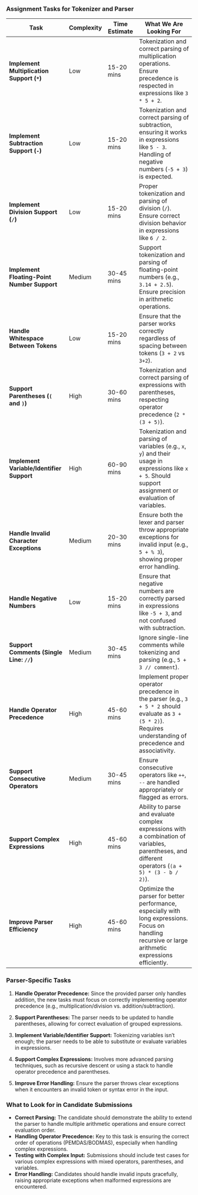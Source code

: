 ﻿### Assignment Tasks for Tokenizer and Parser

| Task                                  | Complexity | Time Estimate | What We Are Looking For                                              |
|---------------------------------------|------------|---------------|----------------------------------------------------------------------|
| **Implement Multiplication Support (`*`)** | Low        | 15-20 mins     | Tokenization and correct parsing of multiplication operations. Ensure precedence is respected in expressions like `3 * 5 + 2`. |
| **Implement Subtraction Support (`-`)**   | Low        | 15-20 mins     | Tokenization and correct parsing of subtraction, ensuring it works in expressions like `5 - 3`. Handling of negative numbers (`-5 + 3`) is expected. |
| **Implement Division Support (`/`)**      | Low        | 15-20 mins     | Proper tokenization and parsing of division (`/`). Ensure correct division behavior in expressions like `6 / 2`. |
| **Implement Floating-Point Number Support** | Medium     | 30-45 mins     | Support tokenization and parsing of floating-point numbers (e.g., `3.14 + 2.5`). Ensure precision in arithmetic operations. |
| **Handle Whitespace Between Tokens**      | Low        | 15-20 mins     | Ensure that the parser works correctly regardless of spacing between tokens (`3 + 2` vs `3+2`). |
| **Support Parentheses (`(` and `)`)**     | High     | 30-60 mins     | Tokenization and correct parsing of expressions with parentheses, respecting operator precedence (`2 * (3 + 5)`). |
| **Implement Variable/Identifier Support** | High       | 60-90 mins     | Tokenization and parsing of variables (e.g., `x`, `y`) and their usage in expressions like `x + 5`. Should support assignment or evaluation of variables. |
| **Handle Invalid Character Exceptions**   | Medium     | 20-30 mins     | Ensure both the lexer and parser throw appropriate exceptions for invalid input (e.g., `5 + % 3`), showing proper error handling. |
| **Handle Negative Numbers**               | Low     | 15-20 mins     | Ensure that negative numbers are correctly parsed in expressions like `-5 + 3`, and not confused with subtraction. |
| **Support Comments (Single Line: `//`)**  | Medium       | 30-45 mins     | Ignore single-line comments while tokenizing and parsing (e.g., `5 + 3 // comment`). |
| **Handle Operator Precedence**            | High       | 45-60 mins     | Implement proper operator precedence in the parser (e.g., `3 + 5 * 2` should evaluate as `3 + (5 * 2)`). Requires understanding of precedence and associativity. |
| **Support Consecutive Operators**          | Medium     | 30-45 mins     | Ensure consecutive operators like `++`, `--` are handled appropriately or flagged as errors. |
| **Support Complex Expressions**           | High       | 45-60 mins    | Ability to parse and evaluate complex expressions with a combination of variables, parentheses, and different operators (`(a + 5) * (3 - b / 2)`). |
| **Improve Parser Efficiency**             | High       | 45-60 mins     | Optimize the parser for better performance, especially with long expressions. Focus on handling recursive or large arithmetic expressions efficiently. |

### Parser-Specific Tasks

1. **Handle Operator Precedence:** Since the provided parser only handles addition, the new tasks must focus on correctly implementing operator precedence (e.g., multiplication/division vs. addition/subtraction).
   
2. **Support Parentheses:** The parser needs to be updated to handle parentheses, allowing for correct evaluation of grouped expressions.

3. **Implement Variable/Identifier Support:** Tokenizing variables isn’t enough; the parser needs to be able to substitute or evaluate variables in expressions.

4. **Support Complex Expressions:** Involves more advanced parsing techniques, such as recursive descent or using a stack to handle operator precedence and parentheses.

5. **Improve Error Handling:** Ensure the parser throws clear exceptions when it encounters an invalid token or syntax error in the input.

### What to Look for in Candidate Submissions
- **Correct Parsing:** The candidate should demonstrate the ability to extend the parser to handle multiple arithmetic operations and ensure correct evaluation order.
- **Handling Operator Precedence:** Key to this task is ensuring the correct order of operations (PEMDAS/BODMAS), especially when handling complex expressions.
- **Testing with Complex Input:** Submissions should include test cases for various complex expressions with mixed operators, parentheses, and variables.
- **Error Handling:** Candidates should handle invalid inputs gracefully, raising appropriate exceptions when malformed expressions are encountered.
